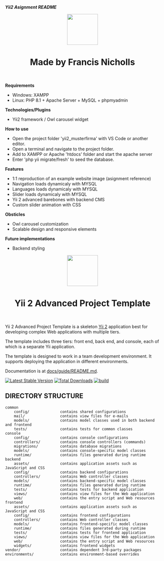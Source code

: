 ***Yii2 Asignment README***

<p align="center">
    <a href="https://www.francisnicholls.ch target="_blank">
        <img src="https://francisnicholls.ch/assets/img/logofra.png" height="100px">
    </a>
    <h1 align="center">Made by Francis Nicholls</h1>
    <br>
</p>

**Requirements**

- Windows: XAMPP
- Linux: PHP 8.1 + Apache Server + MySQL + phpmyadmin

**Technologies/Plugins**

- Yii2 framework / Owl carousel widget

**How to use**

- Open the project folder 'yii2_musterfirma' with VS Code or another editor. 
- Open a terminal and navigate to the project folder.
- Add to XAMPP or Apache 'htdocs' folder and start the apache server
- Enter 'php  yii migrate/fresh' to seed the database.

**Features**

- 1:1 reproduction of an example website image (asignment reference)
- Navigation loads dynamicaly with MYSQL
- Languages loads dynamicaly with MYSQL
- Slider loads dynamicaly with MYSQL
- Yii 2 advanced barebones with backend CMS
- Custom slider animation with CSS


**Obsticles**

- Owl carousel customization
- Scalable design and responsive elements

**Future implementations**

- Backend styling

<p align="center">
    <a href="https://github.com/yiisoft" target="_blank">
        <img src="https://avatars0.githubusercontent.com/u/993323" height="100px">
    </a>
    <h1 align="center">Yii 2 Advanced Project Template</h1>
    <br>
</p>

Yii 2 Advanced Project Template is a skeleton [Yii 2](http://www.yiiframework.com/) application best for
developing complex Web applications with multiple tiers.

The template includes three tiers: front end, back end, and console, each of which
is a separate Yii application.

The template is designed to work in a team development environment. It supports
deploying the application in different environments.

Documentation is at [docs/guide/README.md](docs/guide/README.md).

[![Latest Stable Version](https://img.shields.io/packagist/v/yiisoft/yii2-app-advanced.svg)](https://packagist.org/packages/yiisoft/yii2-app-advanced)
[![Total Downloads](https://img.shields.io/packagist/dt/yiisoft/yii2-app-advanced.svg)](https://packagist.org/packages/yiisoft/yii2-app-advanced)
[![build](https://github.com/yiisoft/yii2-app-advanced/workflows/build/badge.svg)](https://github.com/yiisoft/yii2-app-advanced/actions?query=workflow%3Abuild)

DIRECTORY STRUCTURE
-------------------

```
common
    config/              contains shared configurations
    mail/                contains view files for e-mails
    models/              contains model classes used in both backend and frontend
    tests/               contains tests for common classes    
console
    config/              contains console configurations
    controllers/         contains console controllers (commands)
    migrations/          contains database migrations
    models/              contains console-specific model classes
    runtime/             contains files generated during runtime
backend
    assets/              contains application assets such as JavaScript and CSS
    config/              contains backend configurations
    controllers/         contains Web controller classes
    models/              contains backend-specific model classes
    runtime/             contains files generated during runtime
    tests/               contains tests for backend application    
    views/               contains view files for the Web application
    web/                 contains the entry script and Web resources
frontend
    assets/              contains application assets such as JavaScript and CSS
    config/              contains frontend configurations
    controllers/         contains Web controller classes
    models/              contains frontend-specific model classes
    runtime/             contains files generated during runtime
    tests/               contains tests for frontend application
    views/               contains view files for the Web application
    web/                 contains the entry script and Web resources
    widgets/             contains frontend widgets
vendor/                  contains dependent 3rd-party packages
environments/            contains environment-based overrides
```
